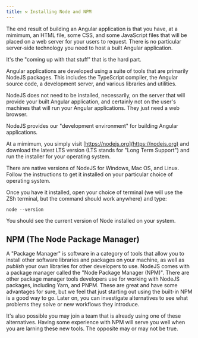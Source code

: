 ```yaml
---
title: ⚒️ Installing Node and NPM
---
```


The end result of building an Angular application is that you have, at a mimimum, an HTML file, some CSS, and some JavaScript files that will be placed on a web server for your users to request. There is no particular server-side technology you need to host a built Angular application.

It's the "coming up with that stuff" that is the hard part. 

Angular applications are developed using a suite of tools that are primarily NodeJS packages. This includes the TypeScript compiler, the Angular source code, a development server, and various libraries and utilities.

NodeJS does not need to be installed, necessarily, on the server that will provide your built Angular application, and certainly not on the user's machines that will run your Angular applications. They just need a web browser.

NodeJS provides our "development environment" for building Angular applications.

At a mimimum, you simply visit [https://nodejs.org](https://nodejs.org) and download the latest LTS version (LTS stands for "Long Term Support") and run the installer for your operating system.

There are native versions of NodeJS for Windows, Mac OS, and Linux. Follow the instructions to get it installed on your particular choice of operating system.

Once you have it installed, open your choice of terminal (we will use the ZSh terminal, but the command should work anywhere) and type:

```shell
node --version
```

You should see the current version of Node installed on your system.

## NPM (The Node Package Manager)

A "Package Manager" is software in a category of tools that allow you to install other software libraries and packages on your machine, as well as *publish* your own libraries for other developers to use. NodeJS comes with a package manager called the "Node Package Manager (NPM)". There are other package manager tools developers use for working with NodeJS packages, including Yarn, and PNPM. These are great and have some advantages for sure, but we feel that just starting out using the built-in NPM is a good way to go. Later on, you can investigate alternatives to see what problems they solve or new workflows they introduce.

It's also possible you may join a team that is already using one of these alternatives. Having some experience with NPM will serve you well when you are larning these new tools. The opposite may or may not be true.


